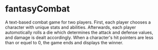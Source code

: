 # fantasyCombat

A text-based combat game for two players. First, each player chooses a character with unique stats and abilities. Afterwards, each player automotically rolls a die which determines the attack and defense values, and damage is dealt accordingly. When a character's hit pointers are less than or equel to 0, the game ends and displays the winner. 

